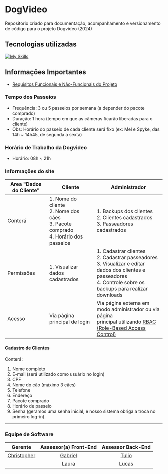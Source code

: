 # DogVideo
Repositorio criado para documentação, acompanhamento e versionamento de código para o projeto Dogvideo (2024)

## Tecnologias utilizadas
[![My Skills](https://skillicons.dev/icons?i=html,css,js,nodejs,react,mysql,php,git&perline=8)](https://skillicons.dev)
## Informações Importantes 
- [Requisitos Funcionais e Não-Funcionais do Projeto](https://www.overleaf.com/project/66d21797940a8fdbadbf5317)

### Tempo dos Passeios
  - Frequência: 3 ou 5 passeios por semana (a depender do pacote comprado)
  - Duração: 1 hora (tempo em que as câmeras ficarão liberadas para o cliente)
  - Obs: Horário do passeio de cada cliente será fixo (ex: Mel e Spyke, das 14h ~ 14h45, de segunda a sexta)

### Horário de Trabalho da Dogvideo
- Horário: 08h ~ 21h

### Informações do site


|Area "Dados do Cliente" | Cliente | Administrador |
|----|----|----|
| Conterá | 1. Nome do cliente <br/>2. Nome dos cães<br/>3. Pacote comprado<br/>4. Horário dos passeios | 1. Backups dos clientes<br/>2. Clientes cadastrados<br/>3. Passeadores cadastrados |
| Permissões| 1. Visualizar dados cadastrados | 1. Cadastrar clientes<br/>2. Cadastrar passeadores<br/>3. Visualizar e editar dados dos clientes e passeadores<br/>4. Controle sobre os backups para realizar downloads |
| Acesso |  Via página principal de login | Via página externa em modo administrador ou via página<br/>principal utilizando [RBAC (Role-Based Access Control)](https://dac.digital/how-to-use-reactjs-for-secure-role-based-access-control/)|

#### Cadastro de Clientes 
Conterá:
1. Nome completo
2. E-mail (será utilizado como usuário no login)
3. CPF
4. Nome do cão (máximo 3 cães)
5. Telefone
6. Endereço
7. Pacote comprado
8. Horário de passeio
9. Senha (geramos uma senha inicial, e nosso sistema obriga a troca no primeiro log-in).
    
---

### Equipe de Software

|Gerente|Assessor(a) Front-End|Assessor Back-End|
|:----:|:-----:|:-----:|
|[Christopher](https://github.com/wChrstphr/)|[Gabriel](https://github.com/GabrielSMonteiro)|[Tulio](https://github.com/Tullianno)|
||[Laura](https://github.com/LauraYamamotoUNB)|[Lucas](https://github.com/lucasdepaulaleal)|

